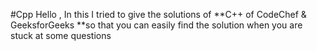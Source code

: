 #Cpp
Hello , In this I tried to give the solutions of **C++ of CodeChef & GeeksforGeeks **so that you can easily find the solution when you are stuck at some questions
